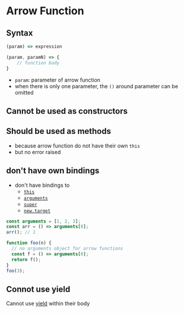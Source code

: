 # Arrow Function

## Syntax

```javascript
(param) => expression

(param, paramN) => {
    // function body
}
```

- `param`: parameter of arrow function
- when there is only one parameter, the `()` around parameter can be omitted


## Cannot be used as constructors

## Should be used as methods

- because arrow function do not have their own `this`
- but no error raised

## don't have own bindings

- don't have bindings to
  - [`this`]()
  - [`arguments`](javascript-function-arguments.md#arguments-object)
  - [`super`]()
  - [`new.target`]()

```js
const arguments = [1, 2, 3];
const arr = () => arguments[0];
arr(); // 1

function foo(n) {
  // no arguments object for arrow functions
  const f = () => arguments[0];
  return f();
}
foo(3);
```

## Connot use yield

Cannot use [yield](javascript-iteration.md#yield) within their body
